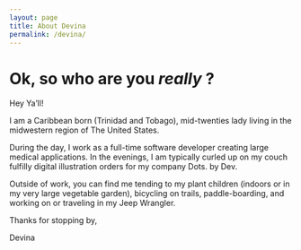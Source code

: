 ```yaml
---
layout: page
title: About Devina
permalink: /devina/
---
```

# Ok, so who are you *really* ? 


Hey Ya’ll! 

I am a Caribbean born (Trinidad and Tobago), mid-twenties lady living in the midwestern region of The United States.

During the day, I work as a full-time software developer creating large medical applications. In the evenings, I am typically curled up on my couch fulfilly digital illustration orders for my company Dots. by Dev. 

Outside of work, you can find me tending to my plant children (indoors or in my very large vegetable garden), bicycling on trails, paddle-boarding, and working on or traveling in my Jeep Wrangler. 

Thanks for stopping by, 

Devina